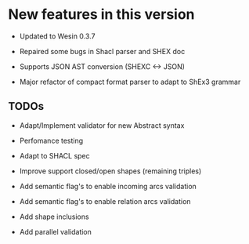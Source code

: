 New features in this version
============================

-   Updated to Wesin 0.3.7

-   Repaired some bugs in Shacl parser and SHEX doc

-   Supports JSON AST conversion (SHEXC \<-\> JSON)

-   Major refactor of compact format parser to adapt to ShEx3 grammar

 TODOs
------

-   Adapt/Implement validator for new Abstract syntax

-   Perfomance testing

-   Adapt to SHACL spec

-   Improve support closed/open shapes (remaining triples)

-   Add semantic flag's to enable incoming arcs validation

-   Add semantic flag's to enable relation arcs validation

-   Add shape inclusions

-   Add parallel validation



